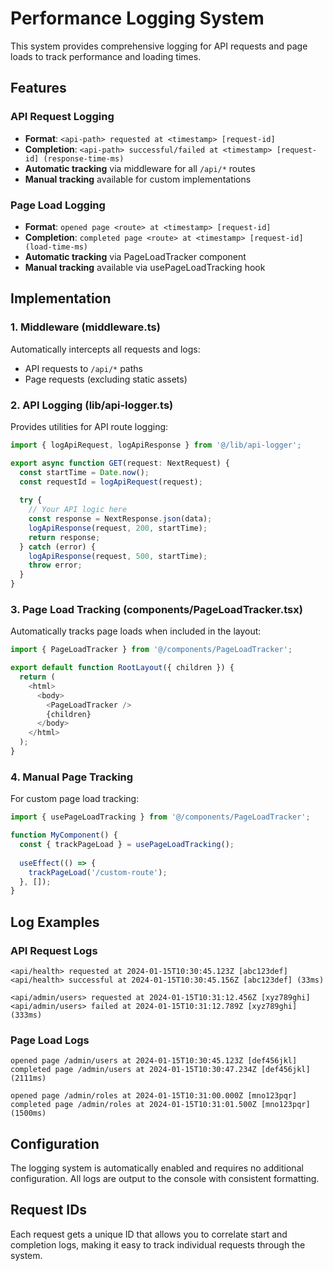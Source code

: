 # Performance Logging System

This system provides comprehensive logging for API requests and page loads to track performance and loading times.

## Features

### API Request Logging
- **Format**: `<api-path> requested at <timestamp> [request-id]`
- **Completion**: `<api-path> successful/failed at <timestamp> [request-id] (response-time-ms)`
- **Automatic tracking** via middleware for all `/api/*` routes
- **Manual tracking** available for custom implementations

### Page Load Logging
- **Format**: `opened page <route> at <timestamp> [request-id]`
- **Completion**: `completed page <route> at <timestamp> [request-id] (load-time-ms)`
- **Automatic tracking** via PageLoadTracker component
- **Manual tracking** available via usePageLoadTracking hook

## Implementation

### 1. Middleware (middleware.ts)
Automatically intercepts all requests and logs:
- API requests to `/api/*` paths
- Page requests (excluding static assets)

### 2. API Logging (lib/api-logger.ts)
Provides utilities for API route logging:
```typescript
import { logApiRequest, logApiResponse } from '@/lib/api-logger';

export async function GET(request: NextRequest) {
  const startTime = Date.now();
  const requestId = logApiRequest(request);
  
  try {
    // Your API logic here
    const response = NextResponse.json(data);
    logApiResponse(request, 200, startTime);
    return response;
  } catch (error) {
    logApiResponse(request, 500, startTime);
    throw error;
  }
}
```

### 3. Page Load Tracking (components/PageLoadTracker.tsx)
Automatically tracks page loads when included in the layout:
```typescript
import { PageLoadTracker } from '@/components/PageLoadTracker';

export default function RootLayout({ children }) {
  return (
    <html>
      <body>
        <PageLoadTracker />
        {children}
      </body>
    </html>
  );
}
```

### 4. Manual Page Tracking
For custom page load tracking:
```typescript
import { usePageLoadTracking } from '@/components/PageLoadTracker';

function MyComponent() {
  const { trackPageLoad } = usePageLoadTracking();
  
  useEffect(() => {
    trackPageLoad('/custom-route');
  }, []);
}
```

## Log Examples

### API Request Logs
```
<api/health> requested at 2024-01-15T10:30:45.123Z [abc123def]
<api/health> successful at 2024-01-15T10:30:45.156Z [abc123def] (33ms)

<api/admin/users> requested at 2024-01-15T10:31:12.456Z [xyz789ghi]
<api/admin/users> failed at 2024-01-15T10:31:12.789Z [xyz789ghi] (333ms)
```

### Page Load Logs
```
opened page /admin/users at 2024-01-15T10:30:45.123Z [def456jkl]
completed page /admin/users at 2024-01-15T10:30:47.234Z [def456jkl] (2111ms)

opened page /admin/roles at 2024-01-15T10:31:00.000Z [mno123pqr]
completed page /admin/roles at 2024-01-15T10:31:01.500Z [mno123pqr] (1500ms)
```

## Configuration

The logging system is automatically enabled and requires no additional configuration. All logs are output to the console with consistent formatting.

## Request IDs

Each request gets a unique ID that allows you to correlate start and completion logs, making it easy to track individual requests through the system.
